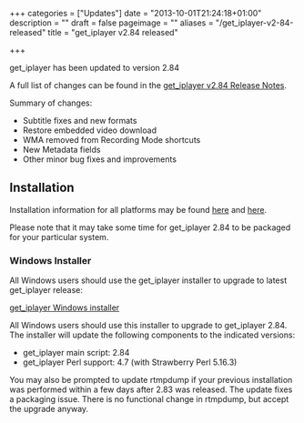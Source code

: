 +++
categories = ["Updates"]
date = "2013-10-01T21:24:18+01:00"
description = ""
draft = false
pageimage = ""
aliases = "/get_iplayer-v2-84-released"
title = "get_iplayer v2.84 released"

+++

get_iplayer has been updated to version 2.84

A full list of changes can be found in the <a href="https://github.com/get-iplayer/get_iplayer/wiki/release284">get_iplayer v2.84 Release Notes</a>.

Summary of changes:

<ul>
	<li>Subtitle fixes and new formats</li>
	<li>Restore embedded video download</li>
	<li>WMA removed from Recording Mode shortcuts</li>
	<li>New Metadata fields</li>
	<li>Other minor bug fixes and improvements</li>
</ul>

## Installation

Installation information for all platforms may be found <a href="https://github.com/get-iplayer/get_iplayer/wiki/installation">here</a> and [here](downloads).

Please note that it may take some time for get_iplayer 2.84 to be packaged for your particular system.
<!--more-->
### Windows Installer

All Windows users should use the get_iplayer installer to upgrade to latest get_iplayer release:

[get_iplayer Windows installer](https://github.com/get-iplayer/get_iplayer/releases/latest)

All Windows users should use this installer to upgrade to get_iplayer 2.84. The installer will update the following components to the indicated versions:

<ul>
	<li>get_iplayer main script: 2.84</li>
	<li>get_iplayer Perl support: 4.7 (with Strawberry Perl 5.16.3)</li>
</ul>

You may also be prompted to update rtmpdump if your previous installation was performed within a few days after 2.83 was released. The update fixes a packaging issue. There is no functional change in rtmpdump, but accept the upgrade anyway.
